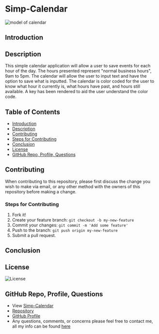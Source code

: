 # Simp-Calendar
![model of calendar](Calgif.gif)

## Introduction

## Description
This simple calendar application will allow a user to save events for each 
hour of the day. The hours presented represent "normal business hours", 9am to 5pm. The calendar will allow the user to input text and have the option to save what is inputted. The calendar is color coded for the user to know what hour it currently is, what hours have past, and hours still available. A key has been rendered to aid the user understand the color code.

## Table of Contents

  - [Introduction](#introduction)
  - [Description](#description)
  - [Contributing](#contributing)
  - [Steps for Contributing](#steps-for-contributing)
  - [Conclusion](#conclusion)
  - [License](#license)
  - [GitHub Repo, Profile, Questions](#github-repo-profile-questions)
  
## Contributing
When contributing to this repository, please first discuss the change you wish to make via email, or any other method with the owners of this repository before making a change.

### Steps for Contributing
1. Fork it!
2. Create your feature branch: `git checkout -b my-new-feature`
3. Commit your changes: `git commit -m 'Add some feature'`
4. Push to the branch: `git push origin my-new-feature`
5. Submit a pull request.

## Conclusion

## License
![License](https://img.shields.io/badge/License-MIT-blue)

## GitHub Repo, Profile, Questions
* View [Simp-Calendar](https://brandt-fricker.github.io/Simp-Calendar/)
* [Repository](https://github.com/brandt-fricker/Simp-Calendar)
* [GitHub Profile](https://github.com/brandt-fricker)
* Any questions, comments, or concerns please feel free to contact me, all my info can be found [here](https://drive.google.com/file/d/1lZC64xhP2PnV-DXlreSIA11vyq-aKmZ2/view?usp=sharing)